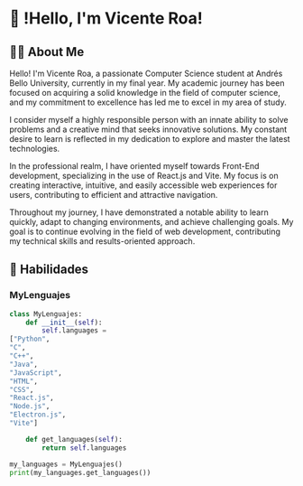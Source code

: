 # 👋 !Hello, I'm Vicente Roa!

## 👨‍💻 About Me

Hello! I'm Vicente Roa, a passionate Computer Science student at Andrés Bello University, currently in my final year. My academic journey has been focused on acquiring a solid knowledge in the field of computer science, and my commitment to excellence has led me to excel in my area of study.

I consider myself a highly responsible person with an innate ability to solve problems and a creative mind that seeks innovative solutions. My constant desire to learn is reflected in my dedication to explore and master the latest technologies.

In the professional realm, I have oriented myself towards Front-End development, specializing in the use of React.js and Vite. My focus is on creating interactive, intuitive, and easily accessible web experiences for users, contributing to efficient and attractive navigation.

Throughout my journey, I have demonstrated a notable ability to learn quickly, adapt to changing environments, and achieve challenging goals. My goal is to continue evolving in the field of web development, contributing my technical skills and results-oriented approach.
## 🚀 Habilidades

### MyLenguajes
```python
class MyLenguajes:
    def __init__(self):
        self.languages =
["Python",
"C",
"C++",
"Java",
"JavaScript",
"HTML",
"CSS",
"React.js",
"Node.js",
"Electron.js",
"Vite"]

    def get_languages(self):
        return self.languages

my_languages = MyLenguajes()
print(my_languages.get_languages())
